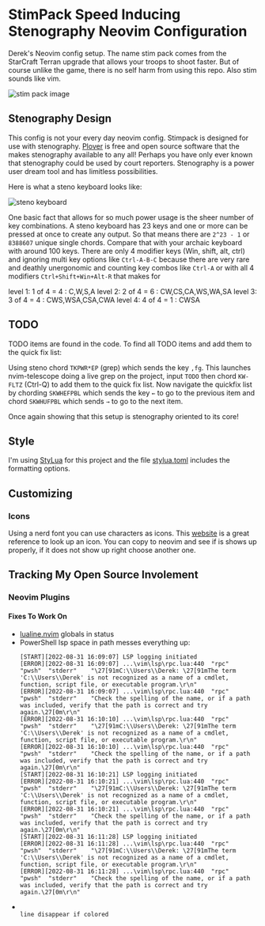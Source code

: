 # StimPack Speed Inducing Stenography Neovim Configuration

Derek's Neovim config setup. The name stim pack comes from the StarCraft
Terran upgrade that allows your troops to shoot faster. But of course unlike the
game, there is no self harm from using this repo. Also stim sounds like vim.

![stim pack image](https://imgs.search.brave.com/V_nzTEk0ywpLC6F8D1hqxCqz-HMsh-qvmW9AJ3PzqeU/rs:fit:592:225:1/g:ce/aHR0cHM6Ly90c2Uz/Lm1tLmJpbmcubmV0/L3RoP2lkPU9JUC5u/UWZkLWRMZ0JCY1BR/Z2xMOENBQnl3SGFG/NyZwaWQ9QXBp)

## Stenography Design

This config is not your every day neovim config. Stimpack is designed for use
with stenography. [Plover](https://github.com/openstenoproject/plover) is free
and open source software that the makes stenography available to any all!
Perhaps you have only ever known that stenography could be used by court
reporters. Stenography is a power user dream tool and has limitless
possibilities.

Here is what a steno keyboard looks like:

![steno keyboard](https://imgs.search.brave.com/pbfbYpsrsdMyx6-rpl_GypzoS1YLleIIn5quu7jM8jo/rs:fit:1560:225:1/g:ce/aHR0cHM6Ly90c2Uy/Lm1tLmJpbmcubmV0/L3RoP2lkPU9JUC5i/VHVyUDlEUUk3T3FS/OFFLQjU0d2ZRSGFD/USZwaWQ9QXBp)

One basic fact that allows for so much power usage is the sheer number of key
combinations. A steno keyboard has 23 keys and one or more can be pressed at
once to create any output. So that means there are `2^23 - 1` or `8388607`
unique single chords. Compare that with your archaic keyboard with around 100
keys. There are only 4 modifier keys (Win, shift, alt, ctrl) and ignoring multi
key options like `Ctrl-A-B-C` because there are very rare and deathly
unergonomic and counting key combos like `Ctrl-A` or with all 4 modifiers
`Ctrl+Shift+Win+Alt-R` that makes for

level 1: 1 of 4 = 4 : C,W,S,A
level 2: 2 of 4 = 6 : CW,CS,CA,WS,WA,SA
level 3: 3 of 4 = 4 : CWS,WSA,CSA,CWA
level 4: 4 of 4 = 1 : CWSA

## TODO

TODO items are found in the code. To find all TODO items and add them to the
quick fix list:

Using steno chord `TKPWR*EP` (grep) which sends the key `,fg`. This launches
nvim-telescope doing a live grep on the project, input `TODO` then chord
`KW-FLTZ` (Ctrl-Q) to add them to the quick fix list. Now navigate the quickfix
list by chording `SKWHEFPBL` which sends the key `←` to go to the previous item
and chord `SKWHUFPBL` which sends `→` to go to the next item.

Once again showing that this setup is stenography oriented to its core!

## Style

I'm using [StyLua](https://github.com/JohnnyMorganz/StyLua) for this project and
the file [stylua.toml](./.stylua.toml) includes the formatting options.

## Customizing

### Icons

Using a nerd font you can use characters as icons. This
[website](https://www.nerdfonts.com/cheat-sheet) is a great reference to look up
an icon. You can copy to neovim and see if is shows up properly, if it does not
show up right choose another one.

## Tracking My Open Source Involement

### Neovim Plugins

#### Fixes To Work On

- [lualine.nvim](https://github.com/nvim-lualine/lualine.nvim) globals in status
- PowerShell lsp space in path messes everything up: 
  ```
  [START][2022-08-31 16:09:07] LSP logging initiated
  [ERROR][2022-08-31 16:09:07] ...\vim\lsp\rpc.lua:440	"rpc"	"pwsh"	"stderr"	"\27[91mC:\\Users\\Derek: \27[91mThe term 'C:\\Users\\Derek' is not recognized as a name of a cmdlet, function, script file, or executable program.\r\n"
  [ERROR][2022-08-31 16:09:07] ...\vim\lsp\rpc.lua:440	"rpc"	"pwsh"	"stderr"	"Check the spelling of the name, or if a path was included, verify that the path is correct and try again.\27[0m\r\n"
  [ERROR][2022-08-31 16:10:10] ...\vim\lsp\rpc.lua:440	"rpc"	"pwsh"	"stderr"	"\27[91mC:\\Users\\Derek: \27[91mThe term 'C:\\Users\\Derek' is not recognized as a name of a cmdlet, function, script file, or executable program.\r\n"
  [ERROR][2022-08-31 16:10:10] ...\vim\lsp\rpc.lua:440	"rpc"	"pwsh"	"stderr"	"Check the spelling of the name, or if a path was included, verify that the path is correct and try again.\27[0m\r\n"
  [START][2022-08-31 16:10:21] LSP logging initiated
  [ERROR][2022-08-31 16:10:21] ...\vim\lsp\rpc.lua:440	"rpc"	"pwsh"	"stderr"	"\27[91mC:\\Users\\Derek: \27[91mThe term 'C:\\Users\\Derek' is not recognized as a name of a cmdlet, function, script file, or executable program.\r\n"
  [ERROR][2022-08-31 16:10:21] ...\vim\lsp\rpc.lua:440	"rpc"	"pwsh"	"stderr"	"Check the spelling of the name, or if a path was included, verify that the path is correct and try again.\27[0m\r\n"
  [START][2022-08-31 16:11:28] LSP logging initiated
  [ERROR][2022-08-31 16:11:28] ...\vim\lsp\rpc.lua:440	"rpc"	"pwsh"	"stderr"	"\27[91mC:\\Users\\Derek: \27[91mThe term 'C:\\Users\\Derek' is not recognized as a name of a cmdlet, function, script file, or executable program.\r\n"
  [ERROR][2022-08-31 16:11:28] ...\vim\lsp\rpc.lua:440	"rpc"	"pwsh"	"stderr"	"Check the spelling of the name, or if a path was included, verify that the path is correct and try again.\27[0m\r\n"
- ```
  
  line disappear if colored

